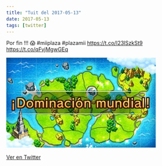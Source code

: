 ```yaml
---
title: "Tuit del 2017-05-13"
date: 2017-05-13
tags: [twitter]
---
```


Por fin !!! 😱 #miiplaza #plazamii https://t.co/I23lSzkSt9 https://t.co/qFvjMgwGEq

![Imagen](/assets/images/863425508419268608-C_uA7EmXYAMSTQZ.jpg)

[Ver en Twitter](https://twitter.com/i/web/status/863425508419268608)
